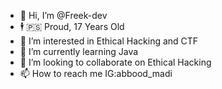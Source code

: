 - 👋 Hi, I’m @Freek-dev
- 🕴 🇵🇸 Proud, 17 Years Old 
- 👀 I’m interested in Ethical Hacking and CTF
- 🌱 I’m currently learning Java
- 💞️ I’m looking to collaborate on Ethical Hacking
- 📫 How to reach me IG:abbood_madi

<!---
Freek-dev/Freek-dev is a ✨ special ✨ repository because its `README.md` (this file) appears on your GitHub profile.
You can click the Preview link to take a look at your changes.
--->
